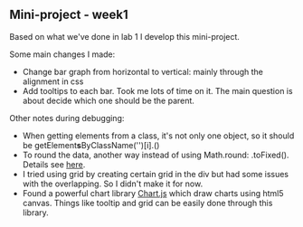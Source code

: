 ## Mini-project - week1

Based on what we've done in lab 1 I develop this mini-project.

Some main changes I made:
- Change bar graph from horizontal to vertical: mainly through the alignment in css
- Add tooltips to each bar. Took me lots of time on it. The main question is about decide which one should be the parent.

Other notes during debugging:
- When getting elements from a class, it's not only one object, so it should be getElement**s**ByClassName('')[i].()
- To round the data, another way instead of using Math.round: .toFixed(). Details see [here](https://stackoverflow.com/questions/11832914/round-to-at-most-2-decimal-places-only-if-necessary).
- I tried using grid by creating certain grid in the div but had some issues with the overlapping. So I didn't make it for now.
- Found a powerful chart library [Chart.js](https://www.chartjs.org/) which draw charts using html5 canvas. Things like tooltip and grid can be easily done through this library.
